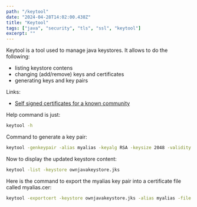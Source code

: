 ```yaml
---
path: "/keytool"
date: "2024-04-28T14:02:00.438Z"
title: "Keytool"
tags: ["java", "security", "tls", "ssl", "keytool"]
excerpt: ""
---
```


Keytool is a tool used to manage java keystores. It allows to do the following:
- listing keystore contens
- changing (add/remove) keys and certificates
- generating keys and key pairs

Links:
- [Self signed certificates for a known community](https://blogs.oracle.com/java-platform-group/self-signed-certificates-for-a-known-community)

Help command is just:

```bash
keytool -h
```

Command to generate a key pair:

```bash
keytool -genkeypair -alias myalias -keyalg RSA -keysize 2048 -validity 730 -keystore ownjavakeystore.jks
```

Now to display the updated keystore content:

```bash
keytool -list -keystore ownjavakeystore.jks
```

Here is the command to export the myalias key pair into a certificate file called myalias.cer:

```bash
keytool -exportcert -keystore ownjavakeystore.jks -alias myalias -file myalias.cer
```


